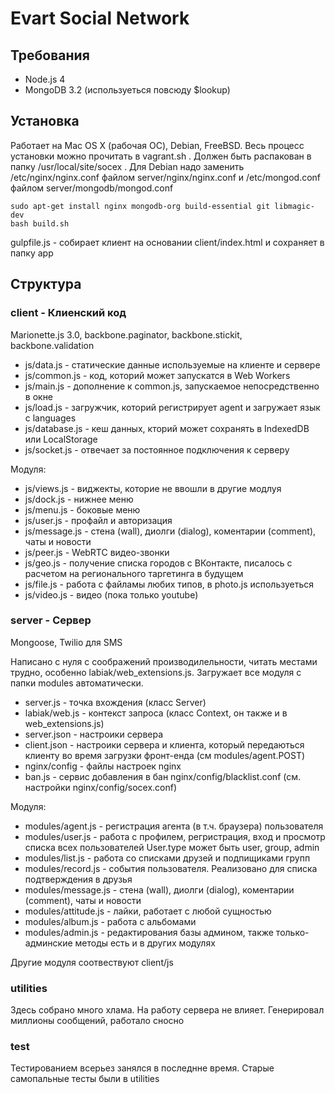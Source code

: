 # Evart Social Network
## Требования
* Node.js 4
* MongoDB 3.2 (используеться повсюду $lookup)
## Установка
Работает на Mac OS X (рабочая ОС), Debian, FreeBSD. Весь процесс установки можно прочитать в vagrant.sh .
Должен быть распакован в папку /usr/local/site/socex .
  Для Debian надо заменить /etc/nginx/nginx.conf файлом server/nginx/nginx.conf и /etc/mongod.conf
  файлом server/mongodb/mongod.conf
```
sudo apt-get install nginx mongodb-org build-essential git libmagic-dev
bash build.sh
```

gulpfile.js - собирает клиент на основании client/index.html и сохраняет в папку app
## Структура
### client - Клиенский код

Marionette.js 3.0, backbone.paginator, backbone.stickit, backbone.validation

* js/data.js - статические данные используемые на клиенте и сервере
* js/common.js - код, которий может запускатся в Web Workers
* js/main.js - дополнение к common.js, запускаемое непосредственно в окне
* js/load.js - загружчик, которий регистрирует agent и загружает язык с languages
* js/database.js - кеш данных, кторий может сохранять в IndexedDB или LocalStorage
* js/socket.js - отвечает за постоянное подключения к серверу

Модуля:
* js/views.js - виджекты, которие не ввошли в другие модлуя
* js/dock.js - нижнее меню
* js/menu.js - боковые меню
* js/user.js - профайл и авторизация
* js/message.js - стена (wall), диолги (dialog), коментарии (comment), чаты и новости
* js/peer.js - WebRTC видео-звонки
* js/geo.js - получение списка городов с ВКонтакте, писалось с расчетом на регионального таргетинга в будущем
* js/file.js - работа с файламы любих типов, в photo.js используеться
* js/video.js - видео (пока только youtube)

### server - Сервер

Mongoose, Twilio для SMS

Написано с нуля с соображений производилельности, читать местами трудно, особенно labiak/web_extensions.js.
Загружает все модуля с папки modules автоматически.

* server.js - точка вхождения (класс Server)
* labiak/web.js - контекст запроса (класс Context, он также и в web_extensions.js)
* server.json - настроики сервера
* client.json - настроики сервера и клиента, который передаються клиенту во время загрузки фронт-енда (см modules/agent.POST)
* nginx/config - файлы настроек nginx
* ban.js - сервис добавления в бан nginx/config/blacklist.conf (cм. настройки nginx/config/socex.conf)

Модуля:
* modules/agent.js - регистрация агента (в т.ч. браузера) пользователя
* modules/user.js - работа с профилем, регристрация, вход и просмотр списка всех пользователей
User.type может быть user, group, admin
* modules/list.js - работа со списками друзей и подпищиками групп
* modules/record.js - события пользователя. Реализовано для списка подтверждения в друзья
* modules/message.js - стена (wall), диолги (dialog), коментарии (comment), чаты и новости
* modules/attitude.js - лайки, работает с любой сущностью
* modules/album.js - работа с альбомами
* modules/admin.js - редактирования базы админом, также только-админские методы есть и в других модулях

Другие модуля соотвествуют client/js

### utilities
Здесь собрано много хлама. На работу сервера не влияет.
Генерировал миллионы сообщений, работало сносно

### test
Тестированием всерьез занялся в последнне время. Старые самопальные тесты были в utilities
